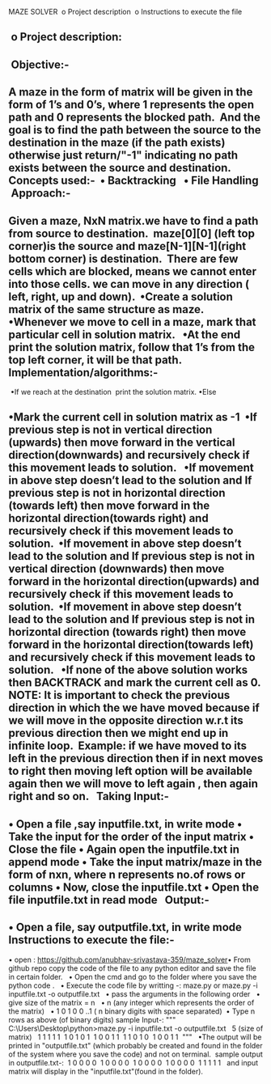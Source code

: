 MAZE SOLVER
​
o	Project description
​
o	Instructions to execute the file

​
o  Project description:
--------------------
​
Objective:-
-----------
 A maze in the form of matrix will be given in the form of 1’s and 0’s, where 1 represents the open path and 0 represents the blocked path.
​
​
​And the goal is to find the path between the source to the destination in the maze (if the path exists) otherwise just return/"-1" indicating no path exists between the source and destination.
​
​
​
Concepts used:-
​
•	Backtracking
​
​
•	File Handling
​
​
Approach:-
----------
Given a maze, NxN matrix.we have to find a path from source to destination. 
​
​
maze[0][0] (left top corner)is the source and maze[N-1][N-1](right bottom corner) is destination. 
​
There are few cells which are blocked, means we cannot enter into those cells. we can move in any direction ( left, right, up and down).
​
•Create a solution matrix of the same structure as maze.
​
•Whenever we move to cell in a maze, mark that particular cell in solution matrix.
​
​
•At the end print the solution matrix, follow that 1’s from the top left corner, it will be that path.
​
​
Implementation/algorithms:-
----------------------------
​
•If  we reach at the destination
​
print the solution matrix.
​
•Else

•Mark the current cell in solution matrix as -1
​
•If previous step is not in vertical direction (upwards) then move forward in the 
vertical direction(downwards) and recursively check if this movement leads to solution.
​
​
•If movement in above step doesn’t lead to the solution and If previous step is not in horizontal direction (towards left) then move forward in the horizontal direction(towards right) and recursively check if this movement leads to solution.
​
•If movement in above step doesn’t lead to the solution and If previous step is not in vertical direction (downwards) then move forward in the horizontal direction(upwards) and recursively check if this movement leads to solution.
​
•If movement in above step doesn’t lead to the solution and If previous step is not in horizontal direction (towards right) then move forward in the horizontal direction(towards left) and recursively check if this movement leads to solution.
​
​
•If none of the above solution works then BACKTRACK and mark the current cell as 0.
NOTE: It is important to check the previous direction in which the we have moved because if we will move in the opposite direction w.r.t its previous direction then we might end up in infinite loop.
​
 Example: if we have moved to its left in the previous direction then if in next moves to right then moving left option will be available again then we will move to left again , then again right and so on.
​
​
Taking Input:-
-------------
•	Open a file ,say inputfile.txt, in write mode
•	Take the input for the order of the input matrix
•	Close the file
•	Again open the inputfile.txt in append mode
•	Take the input matrix/maze in the form of nxn, where n represents no.of rows or columns
•	Now, close the inputfile.txt
•	Open the file inputfile.txt in read mode
​
​
Output:-
-------
•	Open a file, say outputfile.txt, in write mode
​
Instructions to execute the file:-
----------------------------------
 • open : https://github.com/anubhav-srivastava-359/maze_solver
​
​
•	From github repo copy the code of the file to any python editor and save the file in certain folder.
​
​
•	Open the cmd and go to the folder where you save the python code .
​
​
•   Execute the code file by writting -: maze.py or maze.py -i inputfile.txt -o outputfile.txt
​
​
•	pass the arguments in the following order
​
​
•	give size of the matrix = n
​
​
•	n (any integer which represents the order of the matrix)
​
​
•	1 0 1 0 0 ..1 ( n binary digits with space separated)
​
•	Type n rows as above (of binary digits)
sample Input-:
"""
​
​
C:\Users\Desktop\python>maze.py -i inputfile.txt -o outputfile.txt
​
​
5 (size of matrix)
​
​
1 1 1 1 1
​
1 0 1 0 1
​
1 0 0 1 1
​
1 1 0 1 0
​
1 0 0 1 1
​
"""
​
​
•The output will be printed in "outputfile.txt" (which probably be created and found in the folder of the system where you save the code) 
and not on terminal.
​
​
sample output in outputfile.txt-:
​
1 0 0 0 0
​
1 0 0 0 0 
​
1 0 0 0 0 
​
1 0 0 0 0 
​
1 1 1 1 1 
​
​
and input matrix will display in the "inputfile.txt"(found in the folder).
